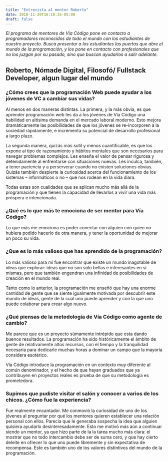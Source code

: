 ```yaml
---
title: "Entrevista al mentor Roberto"
date: 2018-11-20T16:10:35-05:00
draft: false
---
```


_El programa de mentores de Vía Código pone en contacto a programadores reconocidos de todo el mundo con los estudiantes de nuestro proyecto.
Busca presentar a los estudiantes las puertas que abre el mundo de la programación, y los pone en contacto con profesionales que no los juzgan por su pasado,
sino que buscan ayudarlos a salir adelante._

## Roberto, Nómade Digital, Filosofó/ Fullstack Developer, algun lugar del mundo

### **¿Cómo crees que la programación Web puede ayudar a los jóvenes de VC a cambiar sus vidas?**

Al menos en dos maneras distintas. La primera, y la más obvia, es que aprender programación web les da a los jóvenes de Vía Código una habilidad en altísima demanda en el mercado laboral moderno. Esto mejora dramáticamente las posibilidades de que los jóvenes se re-incorporen a la sociedad rápidamente, e incrementa su potencial de desarrollo profesional a largo plazo.

La segunda manera, quizás más sutil y menos cuantificable, es que los expone al tipo de razonamiento y hábitos mentales que son necesarios para navegar problemas complejos. Les enseña el valor de pensar rigurosa y detenidamente al enfrentarse con situaciones nuevas. Les inculca, también, a tener paciencia y a perserverar cuando no existen soluciones obvias. Quizás también despierte la curiosidad acerca del funcionamiento de los sistemas – informáticos o no – que nos rodean en la vida diara.

Todas estas son cualidades que se aplican mucho más allá de la programación y que tienen la capacidad de llevarlos a vivir una vida más próspera e intencionada.

### **¿Qué es lo que más te emociona de ser mentor para Vía Código?**

Lo que más me emociona es poder conectar con alguien con quien no hubiera podido hacerlo de otra manera, y tener la oportunidad de mejorar un poco su vida.

### **¿Que es lo más valioso que has aprendido de la programación?**

Lo más valioso para mi fue encontrar que existe un mundo inagotable de ideas que explorar: ideas que no son solo bellas e interesantes en sí mismas, pero que también engendran una infinidad de posibilidades de creación en el mundo real.

Tanto como lo anterior, la programación me enseñó que hay una enorme cantidad de gente que se siente igualmente motivada por descubrir este mundo de ideas, gente de la cual uno puede aprender y con la que uno puede colaborar para crear algo nuevo.

### **¿Qué piensas de la metodología de Vía Código como agente de cambio?**

Me parece que es un proyecto súmamente intrépido que esta dando buenos resultados. La programación ha sido históricamente el ámbito de gente de relativamente altos recursos, con el tiempo y la tranquilidad necesaria para dedicarle muchas horas a dominar un campo que la mayoría considera esotérico.

Vía Código introduce la programación en un contexto muy diferente al común denominador, y el hecho de que hayan graduados que ya contribuyen en proyectos reales es prueba de que su metodología es prometedora.

### **Supimos que pudiste visitar el salón y conocer a varios de los chicos. ¿Cómo fue la experiencia?**

Fue realmente encantador. Me conmovió la curiosidad de uno de los jóvenes al preguntar por qué los mentores quieren establecer una relación personal con ellos. Parecía que le generaba sospecha la idea que alguien quisiera ayudarlo desinteresadamente. Esto me motivó más aún a continuar siendo un mentor, ya que hizo parte de la la tarea mucho más clara: el mostrar que no todo intercambio debe ser de suma cero, y que hay cierto deleite en ofrecer lo que uno puede libremente y sin expectativa de recompensa. Este es también uno de los valores distintivos del mundo de la programación.
